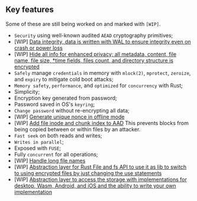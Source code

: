 ## Key features

Some of these are still being worked on and marked with `[WIP]`.
- `Security` using well-known audited `AEAD` cryptography primitives;
- [WIP] [Data integrity, data is written with WAL to ensure integrity even on crash or power loss](https://github.com/radumarias/rencfs/issues/48)
- [WIP] [Hide all info for enhanced privacy; all metadata, content, file name, file size, *time fields, files count, and directory structure is encrypted](https://github.com/radumarias/rencfs/issues/53)
- `Safely` manage `credentials` in memory with `mlock(2)`, `mprotect`, `zeroize`, and `expiry` to mitigate cold boot attacks;
- `Memory safety`, `performance`, and `optimized` for `concurrency` with Rust;
- Simplicity;
- Encryption key generated from password;
- Password saved in OS's `keyring`;
- `Change password` without re-encrypting all data;
- [WIP] [Generate unique nonce in offline mode](https://github.com/radumarias/rencfs/issues/47)
- [WIP] [Add file inode and chunk index to AAD](https://github.com/radumarias/rencfs/issues/49) This prevents blocks from being copied between or within files by an attacker.
- `Fast seek` on both reads and writes;
- `Writes in parallel`;
- Exposed with `FUSE`;
- Fully `concurrent` for all operations;
- [WIP] [Handle long file names](https://github.com/radumarias/rencfs/issues/47)
- [WIP] [Abstraction layer for Rust File and fs API to use it as lib to switch to using encrypted files by just changing the use statements](https://github.com/radumarias/rencfs/issues/97)
- [WIP] [Abstraction layer to access the storage with implementations for desktop, Wasm, Android, and iOS and the ability to write your own implementation](https://github.com/radumarias/rencfs/issues/111)